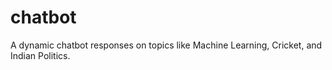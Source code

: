 # chatbot
A dynamic chatbot responses on topics like Machine Learning, Cricket, and Indian Politics.
